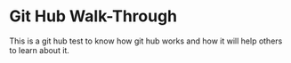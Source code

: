 # Git Hub Walk-Through
This is a git hub test to know how git hub works and how it will help others to learn about it.
